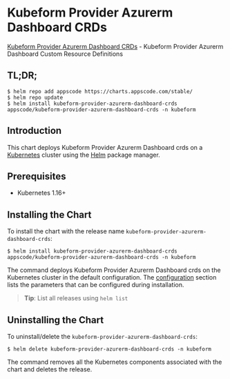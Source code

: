 # Kubeform Provider Azurerm Dashboard CRDs

[Kubeform Provider Azurerm Dashboard CRDs](https://github.com/kubeform) - Kubeform Provider Azurerm Dashboard Custom Resource Definitions

## TL;DR;

```console
$ helm repo add appscode https://charts.appscode.com/stable/
$ helm repo update
$ helm install kubeform-provider-azurerm-dashboard-crds appscode/kubeform-provider-azurerm-dashboard-crds -n kubeform
```

## Introduction

This chart deploys Kubeform Provider Azurerm Dashboard crds on a [Kubernetes](http://kubernetes.io) cluster using the [Helm](https://helm.sh) package manager.

## Prerequisites

- Kubernetes 1.16+

## Installing the Chart

To install the chart with the release name `kubeform-provider-azurerm-dashboard-crds`:

```console
$ helm install kubeform-provider-azurerm-dashboard-crds appscode/kubeform-provider-azurerm-dashboard-crds -n kubeform
```

The command deploys Kubeform Provider Azurerm Dashboard crds on the Kubernetes cluster in the default configuration. The [configuration](#configuration) section lists the parameters that can be configured during installation.

> **Tip**: List all releases using `helm list`

## Uninstalling the Chart

To uninstall/delete the `kubeform-provider-azurerm-dashboard-crds`:

```console
$ helm delete kubeform-provider-azurerm-dashboard-crds -n kubeform
```

The command removes all the Kubernetes components associated with the chart and deletes the release.


